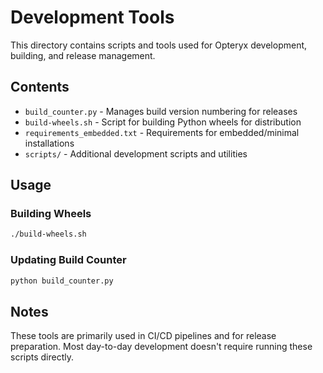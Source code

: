 # Development Tools

This directory contains scripts and tools used for Opteryx development, building, and release management.

## Contents

- `build_counter.py` - Manages build version numbering for releases
- `build-wheels.sh` - Script for building Python wheels for distribution
- `requirements_embedded.txt` - Requirements for embedded/minimal installations
- `scripts/` - Additional development scripts and utilities

## Usage

### Building Wheels
```bash
./build-wheels.sh
```

### Updating Build Counter
```bash
python build_counter.py
```

## Notes

These tools are primarily used in CI/CD pipelines and for release preparation. Most day-to-day development doesn't require running these scripts directly.